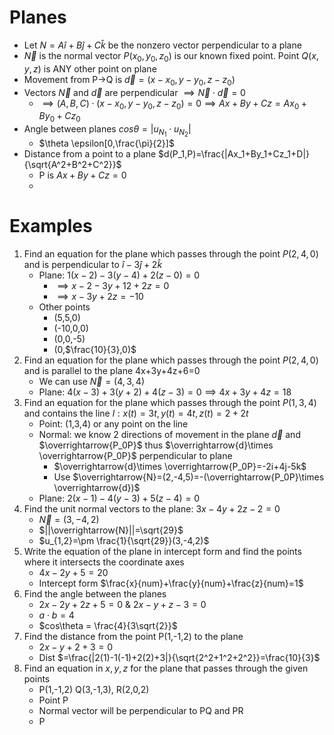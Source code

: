 # Planes

- Let $N=A\hat{i}+B\hat{j}+C\hat{k}$ be the nonzero vector perpendicular to a plane
- $\overrightarrow{N}$ is the normal vector $P(x_0,y_0,z_0)$ is our known fixed point. Point $Q(x,y,z)$ is ANY other point on plane
- Movement from P$\rightarrow$Q is $\overrightarrow{d}=(x-x_0,y-y_0,z-z_0)$
- Vectors $\overrightarrow{N}$ and $\overrightarrow{d}$ are perpendicular $\implies \overrightarrow{N}\cdot\overrightarrow{d}=0$
	- $\implies (A,B,C)\cdot(x-x_0,y-y_0,z-z_0)=0\implies Ax+By+Cz=Ax_0+By_0+Cz_0$
- Angle between planes $cos\theta=|u_{N_1}\cdot u_{N_2}|$
	- $\theta \epsilon[0,\frac{\pi}{2}]$
- Distance from a point to a plane $d(P_1,P)=\frac{|Ax_1+By_1+Cz_1+D|}{\sqrt{A^2+B^2+C^2}}$ 
	- P is $Ax+By+Cz=0$
	- 
# Examples
1. Find an equation for the plane which passes through the point $P(2,4,0)$ and is perpendicular to $\hat{i}-3\hat{j}+2\hat{k}$
	- Plane: $1(x-2)-3(y-4)+2(z-0)=0$
		- $\implies x-2-3y+12+2z=0$
		- $\implies x-3y+2z=-10$
	- Other points
		- (5,5,0)
		- (-10,0,0)
		- (0,0,-5)
		- (0,$\frac{10}{3},0)$
2. Find an equation for the plane which passes through the point $P(2,4,0)$ and is parallel to the plane 4x+3y+4z+6=0
	- We can use $\overrightarrow{N}=(4,3,4)$
	- Plane: $4(x-3)+3(y+2)+4(z-3)=0\implies 4x+3y+4z=18$ 
3. Find an equation for the plane which passes through the point $P(1,3,4)$ and contains the line $l:{x(t)=3t,y(t)=4t,z(t)=2+2t}$
	- Point: (1,3,4) or any point on the line
	- Normal: we know 2 directions of movement in the plane $\overrightarrow{d}$ and $\overrightarrow{P_0P}$ thus $\overrightarrow{d}\times \overrightarrow{P_0P}$ perpendicular to plane
		- $\overrightarrow{d}\times \overrightarrow{P_0P}=-2i+4j-5k$
		- Use $\overrightarrow{N}=(2,-4,5)=-(\overrightarrow{P_0P}\times \overrightarrow{d})$ 
	- Plane: $2(x-1)-4(y-3)+5(z-4)=0$
4. Find the unit normal vectors to the plane: $3x-4y+2z-2=0$
	- $\overrightarrow{N}=(3,-4,2)$
	- $||\overrightarrow{N}||=\sqrt{29}$
	- $u_{1,2}=\pm \frac{1}{\sqrt{29}}(3,-4,2)$
5. Write the equation of the plane in intercept form and find the points where it intersects the coordinate axes
	- $4x-2y+5=20$
	- Intercept form $\frac{x}{num}+\frac{y}{num}+\frac{z}{num}=1$
6. Find the angle between the planes
	- $2x-2y+2z+5=0$ & $2x-y+z-3=0$
	- $a\cdot b=4$
	- $cos\theta = \frac{4}{3\sqrt{2}}$
7. Find the distance from the point P(1,-1,2) to the plane
	- $2x-y+2+3=0$
	- Dist $=\frac{|2(1)-1(-1)+2(2)+3|}{\sqrt{2^2+1^2+2^2}}=\frac{10}{3}$ 
8. Find an equation in $x,y,z$ for the plane that passes through the given points
	- P(1,-1,2) Q(3,-1,3), R(2,0,2)
	- Point P
	- Normal vector will be perpendicular to PQ and PR
	- P